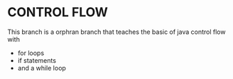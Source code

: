 # CONTROL FLOW
This branch is a orphran branch that teaches the basic of java control flow with 
* for loops 
* if statements 
* and a while loop 

